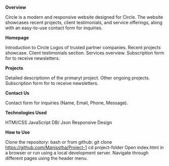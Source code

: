 **Overview**

Circle is a modern and responsive website designed for Circle. The website showcases recent projects, client testimonials, and service offerings, along with an easy-to-use contact form for inquiries.

**Homepage**

Introduction to Circle
Logos of trusted partner companies.
Recent projects showcase.
Client testimonials section.
Services overview.
Subscription form for to receive newsletters.

**Projects**

Detailed descriptionn of the primaryt project.
Other ongoing projects.
Subscription form for to receive newsletters.

**Contact Us**

Contact form for inquiries (Name, Email, Phone, Message).

**Technologies Used**

HTMl/CSS
JavaScript
DB/ Json
Responsive Design

**How to Use**

Clone the repository: bash
or from github:
git clone https://github.com/Manisstha/Project-1
cd project-folder
Open index.html in a browser or run using a local development server.
Navigate through different pages using the header menu.
